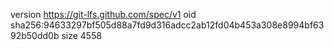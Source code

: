 version https://git-lfs.github.com/spec/v1
oid sha256:94633297bf505d88a7fd9d316adcc2ab12fd04b453a308e8994bf6392b50dd0b
size 4558
